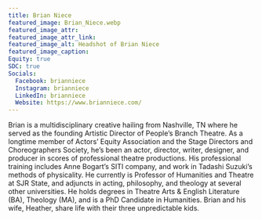 ```yaml
---
title: Brian Niece
featured_image: Brian_Niece.webp
featured_image_attr: 
featured_image_attr_link: 
featured_image_alt: Headshot of Brian Niece
featured_image_caption: 
Equity: true
SDC: true
Socials:
  Facebook: brianniece
  Instagram: brianniece
  LinkedIn: brianniece
  Website: https://www.brianniece.com/
---
```

Brian is a multidisciplinary creative hailing from Nashville, TN where he served as the founding Artistic Director of People’s Branch Theatre. As a longtime member of Actors’ Equity Association and the Stage Directors and Choreographers Society, he’s been an actor, director, writer, designer, and producer in scores of professional theatre productions. His professional training includes Anne Bogart’s SITI company, and work in Tadashi Suzuki’s methods of physicality. He currently is Professor of Humanities and Theatre at SJR State, and adjuncts in acting, philosophy, and theology at several other universities. He holds degrees in Theatre Arts & English Literature (BA), Theology (MA), and is a PhD Candidate in Humanities. Brian and his wife, Heather, share life with their three unpredictable kids.